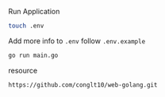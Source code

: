 Run Application

```bash
touch .env
```

Add more info to `.env` follow `.env.example`

```bash
go run main.go
```

resource

```
https://github.com/conglt10/web-golang.git
```
